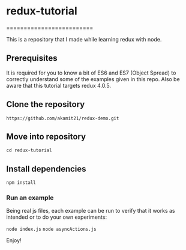 # redux-tutorial

=========================

This is a repository that I made while learning redux with node.

## Prerequisites

It is required for you to know a bit of ES6 and ES7 (Object Spread) to correctly understand some of the examples given in this repo. Also be aware that this tutorial targets redux 4.0.5.

## Clone the repository

`https://github.com/akamit21/redux-demo.git`

## Move into repository

`cd redux-tutorial`

## Install dependencies

`npm install`

### Run an example

Being real js files, each example can be run to verify that it works as intended or to do your own experiments:

`node index.js`
`node asyncActions.js`

Enjoy!
